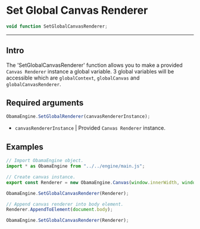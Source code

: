 # Set Global Canvas Renderer
```js
void function SetGlobalCanvasRenderer;
```

- - - 

## Intro
The 'SetGlobalCanvasRenderer' function allows you to make a provided ``Canvas Renderer`` instance a global variable. 
3 global variables will be accessible which are ``globalContext``, ``globalCanvas`` and ``globalCanvasRenderer``.

## Required arguments
```js
ObamaEngine.SetGlobalRenderer(canvasRendererInstance);
```
- ``canvasRendererInstance`` | Provided ``Canvas Renderer`` instance.

## Examples
```js
// Import ObamaEngine object.
import * as ObamaEngine from "../../engine/main.js";

// Create canvas instance.
export const Renderer = new ObamaEngine.Canvas(window.innerWidth, window.innerHeight, RendererOptions);

ObamaEngine.SetGlobalCanvasRenderer(Renderer);

// Append canvas renderer into body element.
Renderer.AppendToElement(document.body);

ObamaEngine.SetGlobalCanvasRenderer(Renderer);
```